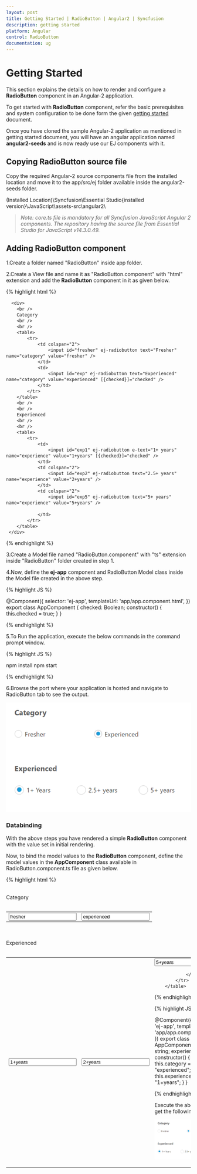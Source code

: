 ```yaml
---
layout: post
title: Getting Started | RadioButton | Angular2 | Syncfusion
description: getting started
platform: Angular
control: RadioButton
documentation: ug
---
```


# Getting Started

This section explains the details on how to render and configure a **RadioButton** component in an Angular-2 application.

To get started with **RadioButton** component, refer the basic prerequisites and system configuration to be done form the given [getting started](https://help.syncfusion.com/angular2/overview) document.

Once you have cloned the sample Angular-2 application as mentioned in getting started document, you will have an angular application named **angular2-seeds** and is now ready use our EJ components with it. 

## Copying RadioButton source file

Copy the required Angular-2 source components file from the installed location and move it to the app/src/ej folder available inside the angular2-seeds folder.

(Installed Location)\Syncfusion\Essential Studio\{installed version}\JavaScript\assets-src\angular2\ 

> _Note:_ _core.ts file is mandatory for all Syncfusion JavaScript Angular 2 components. The repository having the source file from Essential Studio for JavaScript v14.3.0.49._

## Adding RadioButton component

1.Create a folder named "RadioButton" inside app folder.

2.Create a View file and name it as "RadioButton.component" with "html" extension and add the **RadioButton** component in it as given below. 

{% highlight html %}

      <div>
        <br />
        Category
        <br />
        <br />
        <table>
            <tr>
                <td colspan="2">
                    <input id="fresher" ej-radiobutton text="Fresher" name="category" value="fresher" />
                </td>
                <td>
                    <input id="exp" ej-radiobutton text="Experienced" name="category" value="experienced" [{checked}]="checked" />
                </td>
            </tr>
        </table>
        <br />
        <br />
        Experienced
        <br />
        <br />
        <table>
            <tr>
                <td>
                    <input id="exp1" ej-radiobutton e-text="1+ years" name="experience" value="1+years" [{checked}]="checked" />
                </td>
                <td colspan="2">
                    <input id="exp2" ej-radiobutton text="2.5+ years" name="experience" value="2+years" />
                </td>
                <td colspan="2">
                    <input id="exp5" ej-radiobutton text="5+ years" name="experience" value="5+years" />

                </td>
            </tr>
        </table>
     </div>

{% endhighlight %} 

3.Create a Model file named "RadioButton.component" with "ts" extension inside "RadioButton" folder created in step 1.

4.Now, define the **ej-app** component and RadioButton Model class inside the Model file created in the above step.

{% highlight JS %}

@Component({
     selector: 'ej-app',
     templateUrl: 'app/app.component.html',
})
export class AppComponent {
     checked: Boolean;
     constructor() {
     this.checked = true;
     }
}

{% endhighlight %}

5.To Run the application, execute the below commands in the command prompt window. 

{% highlight JS %}

npm install
npm start 

{% endhighlight %}

6.Browse the port where your application is hosted and navigate to RadioButton tab to see the output. 

![](Getting-Started_images/two-way.png)

### Databinding

With the above steps you have rendered a simple **RadioButton** component with the value set in initial rendering. 

Now, to bind the model values to the **RadioButton** component, define the model values in the **AppComponent** class available in RadioButton.component.ts file as given below.

{% highlight html %}
 <div>
        <br />
        Category
        <br />
        <br />
        <table>
            <tr>
                <td colspan="2">
                    <input id="fresher" ej-radiobutton text="Fresher" name="category" value="fresher" [{checked}]="category" />
                </td>
                <td>
                    <input id="exp" ej-radiobutton text="Experienced" name="category" value="experienced" [{checked}]="category" />
                </td>
            </tr>
        </table>
        <br />
        <br />
        Experienced
        <br />
        <br />
        <table>
            <tr>
                <td>
                    <input id="exp1" ej-radiobutton e-text="1+ years" name="experience" value="1+years" [{checked}]="experience" />
                </td>
                <td colspan="2">
                    <input id="exp2" ej-radiobutton text="2.5+ years" name="experience" value="2+years" [{checked}]="experience" />
                </td>
                <td colspan="2">
                    <input id="exp5" ej-radiobutton text="5+ years" name="experience" value="5+years" [{checked}]="experience" />

                </td>
            </tr>
        </table>
   </div>

{% endhighlight %}

{% highlight JS %}

@Component({
     selector: 'ej-app',
     templateUrl: 'app/app.component.html',
})
export class AppComponent {
     category: string;
     experience: string;
     constructor() {
        this.category = "experienced";
        this.experience = "1+years";
     }
}  

{% endhighlight %}

Execute the above code to get the following output

![](Getting-Started_images/two-way.png)